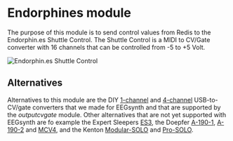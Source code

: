 # Endorphines module

The purpose of this module is to send control values from Redis to the Endorphin.es Shuttle Control. The Shuttle Control is a MIDI to CV/Gate converter with 16 channels that can be controlled from -5 to +5 Volt.

![Endorphin.es Shuttle Control](./shuttle-control.jpg)

## Alternatives

Alternatives to this module are the DIY [1-channel](https://github.com/eegsynth/eegsynth/tree/master/hardware/usb2cvgate_1channel) and [4-channel](https://github.com/eegsynth/eegsynth/tree/master/hardware/usb2cvgate_4channel) USB-to-CV/gate converters that we made for EEGsynth and that are supported by the *outputcvgate* module. Other alternatives that are not yet supported with EEGsynth are fo example the Expert Sleepers [ES3](http://www.expert-sleepers.co.uk/es3.html), the Doepfer [A-190-1](http://www.doepfer.de/a190.htm), [A-190-2](http://www.doepfer.de/a1902.htm) and [MCV4](http://www.doepfer.de/mcv4.htm), and the Kenton [Modular-SOLO](http://www.kentonuk.com/products/items/m-cv/modsolo.shtml) and [Pro-SOLO](http://www.kentonuk.com/products/items/m-cv/prosolo.shtml).
